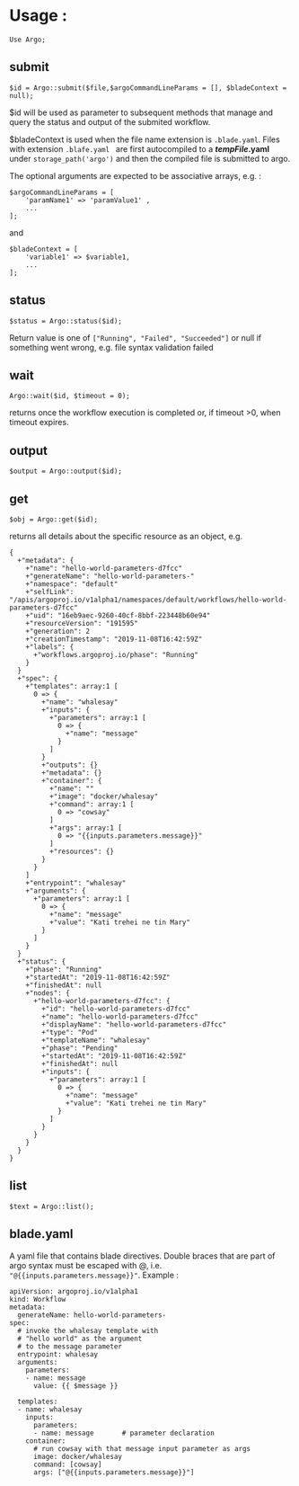 # Usage :

```
Use Argo;
```

## submit

```
$id = Argo::submit($file,$argoCommandLineParams = [], $bladeContext = null);

```
$id will be used as parameter to subsequent methods that manage and query the status and output of the submited workflow. 

$bladeContext is used when the file name extension is `.blade.yaml`. Files with extension `.blafe.yaml ` are first autocompiled to a ***tempFile*.yaml** under `storage_path('argo')` and then the compiled file is submitted to argo. 

The optional arguments are expected to be associative arrays, e.g. :

```
$argoCommandLineParams = [ 
    'paramName1' => 'paramValue1' ,
    ...
];
``` 
and 
```
$bladeContext = [
    'variable1' => $variable1,
    ...
];

```

## status

```
$status = Argo::status($id);
```
Return value is one of `["Running", "Failed", "Succeeded"]` or null if something went wrong, e.g. file syntax validation failed

## wait
```
Argo::wait($id, $timeout = 0);
```
returns once the workflow execution is completed or, if timeout >0, when timeout expires. 

## output

```
$output = Argo::output($id);
```

## get

```
$obj = Argo::get($id);
```
returns all details about the specific resource as an object, e.g. 
```
{
  +"metadata": {
    +"name": "hello-world-parameters-d7fcc"
    +"generateName": "hello-world-parameters-"
    +"namespace": "default"
    +"selfLink": "/apis/argoproj.io/v1alpha1/namespaces/default/workflows/hello-world-parameters-d7fcc"
    +"uid": "16eb9aec-9260-40cf-8bbf-223448b60e94"
    +"resourceVersion": "191595"
    +"generation": 2
    +"creationTimestamp": "2019-11-08T16:42:59Z"
    +"labels": {
      +"workflows.argoproj.io/phase": "Running"
    }
  }
  +"spec": {
    +"templates": array:1 [
      0 => {
        +"name": "whalesay"
        +"inputs": {
          +"parameters": array:1 [
            0 => {
              +"name": "message"
            }
          ]
        }
        +"outputs": {}
        +"metadata": {}
        +"container": {
          +"name": ""
          +"image": "docker/whalesay"
          +"command": array:1 [
            0 => "cowsay"
          ]
          +"args": array:1 [
            0 => "{{inputs.parameters.message}}"
          ]
          +"resources": {}
        }
      }
    ]
    +"entrypoint": "whalesay"
    +"arguments": {
      +"parameters": array:1 [
        0 => {
          +"name": "message"
          +"value": "Kati trehei ne tin Mary"
        }
      ]
    }
  }
  +"status": {
    +"phase": "Running"
    +"startedAt": "2019-11-08T16:42:59Z"
    +"finishedAt": null
    +"nodes": {
      +"hello-world-parameters-d7fcc": {
        +"id": "hello-world-parameters-d7fcc"
        +"name": "hello-world-parameters-d7fcc"
        +"displayName": "hello-world-parameters-d7fcc"
        +"type": "Pod"
        +"templateName": "whalesay"
        +"phase": "Pending"
        +"startedAt": "2019-11-08T16:42:59Z"
        +"finishedAt": null
        +"inputs": {
          +"parameters": array:1 [
            0 => {
              +"name": "message"
              +"value": "Kati trehei ne tin Mary"
            }
          ]
        }
      }
    }
  }
}

```
## list

```
$text = Argo::list();
```
## blade.yaml
A yaml file that contains blade directives. Double braces that are part of argo syntax must be escaped with @, i.e. `"@{{inputs.parameters.message}}"`. Example :
```
apiVersion: argoproj.io/v1alpha1
kind: Workflow
metadata:
  generateName: hello-world-parameters-
spec:
  # invoke the whalesay template with
  # "hello world" as the argument
  # to the message parameter
  entrypoint: whalesay
  arguments:
    parameters:
    - name: message
      value: {{ $message }}

  templates:
  - name: whalesay
    inputs:
      parameters:
      - name: message       # parameter declaration
    container:
      # run cowsay with that message input parameter as args
      image: docker/whalesay
      command: [cowsay]
      args: ["@{{inputs.parameters.message}}"]
```
